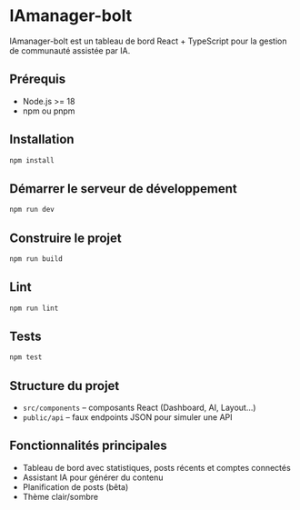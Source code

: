 # IAmanager-bolt

IAmanager-bolt est un tableau de bord React + TypeScript pour la gestion de communauté assistée par IA.

## Prérequis

- Node.js >= 18
- npm ou pnpm

## Installation

```bash
npm install
```

## Démarrer le serveur de développement

```bash
npm run dev
```

## Construire le projet

```bash
npm run build
```

## Lint

```bash
npm run lint
```

## Tests

```bash
npm test
```

## Structure du projet

- `src/components` – composants React (Dashboard, AI, Layout...)
- `public/api` – faux endpoints JSON pour simuler une API

## Fonctionnalités principales

- Tableau de bord avec statistiques, posts récents et comptes connectés
- Assistant IA pour générer du contenu
- Planification de posts (bêta)
- Thème clair/sombre
